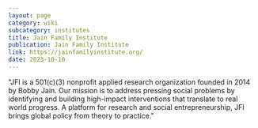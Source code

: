 ```yaml
---
layout: page
category: wiki
subcategory: institutes
title: Jain Family Institute
publication: Jain Family Institute
link: https://jainfamilyinstitute.org/
date: 2023-10-10
---
```


"JFI is a 501(c)(3) nonprofit applied research organization founded in 2014 by Bobby Jain. Our mission is to address pressing social problems by identifying and building high-impact interventions that translate to real world progress. A platform for research and social entrepreneurship, JFI brings global policy from theory to practice."
